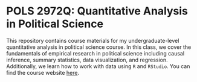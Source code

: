 # POLS 2972Q: Quantitative Analysis in Political Science

This repository contains course materials for my undergraduate-level quantitative analysis in political science course. In this class, we cover the fundamentals of empirical research in political science including causal inference, summary statistics, data visualization, and regression. Additionally, we learn how to work with data using `R` and `RStudio`. You can find the course website [here](https://byersjs.github.io/POLS-2972Q/). 